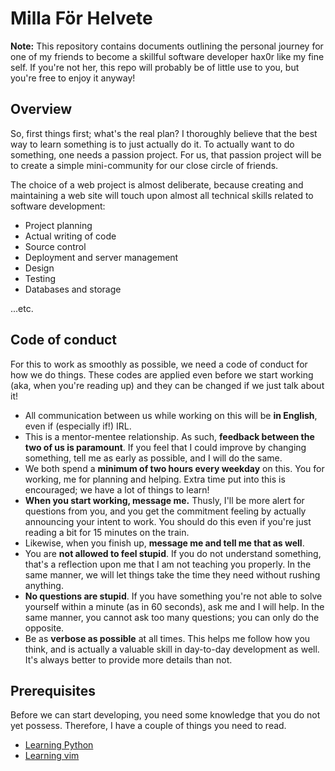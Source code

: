 # Milla För Helvete

**Note:** This repository contains documents outlining the personal journey for
one of my friends to become a skillful software developer hax0r like my fine
self. If you're not her, this repo will probably be of little use to you, but
you're free to enjoy it anyway!

## Overview

So, first things first; what's the real plan? I thoroughly believe that the
best way to learn something is to just actually do it. To actually want to do
something, one needs a passion project. For us, that passion project will be to
create a simple mini-community for our close circle of friends.

The choice of a web project is almost deliberate, because creating and
maintaining a web site will touch upon almost all technical skills related to
software development:

* Project planning
* Actual writing of code
* Source control
* Deployment and server management
* Design
* Testing
* Databases and storage

...etc.

## Code of conduct

For this to work as smoothly as possible, we need a code of conduct for how we
do things. These codes are applied even before we start working (aka, when
you're reading up) and they can be changed if we just talk about it!

* All communication between us while working on this will be **in English**, even
  if (especially if!) IRL.
* This is a mentor-mentee relationship. As such, **feedback between the two of us
  is paramount**. If you feel that I could improve by changing something, tell me
  as early as possible, and I will do the same.
* We both spend a **minimum of two hours every weekday** on this. You for working,
  me for planning and helping. Extra time put into this is encouraged; we have
  a lot of things to learn!
* **When you start working, message me.** Thusly, I'll be more alert for questions
  from you, and you get the commitment feeling by actually announcing your
  intent to work. You should do this even if you're just reading a bit for 15
  minutes on the train.
* Likewise, when you finish up, **message me and tell me that as well**.
* You are **not allowed to feel stupid**. If you do not understand something,
  that's a reflection upon me that I am not teaching you properly. In the same
  manner, we will let things take the time they need without rushing anything.
* **No questions are stupid**. If you have something you're not able to solve
  yourself within a minute (as in 60 seconds), ask me and I will help. In the
  same manner, you cannot ask too many questions; you can only do the opposite.
* Be as **verbose as possible** at all times. This helps me follow how you think,
  and is actually a valuable skill in day-to-day development as well. It's
  always better to provide more details than not.


## Prerequisites

Before we can start developing, you need some knowledge that you do not yet
possess. Therefore, I have a couple of things you need to read.

* [Learning Python][python]
* [Learning vim][vim]

[python]: python/
[vim]: vim/
